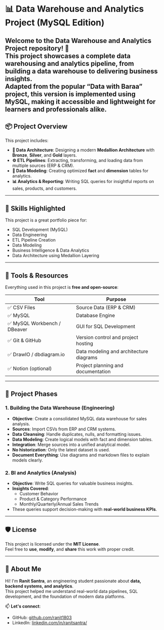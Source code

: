 # 📊 Data Warehouse and Analytics Project (MySQL Edition)

Welcome to the **Data Warehouse and Analytics Project** repository! 🚀  
This project showcases a complete **data warehousing and analytics pipeline**, from building a data warehouse to delivering business insights.  
Adapted from the popular “Data with Baraa” project, this version is implemented using **MySQL**, making it accessible and lightweight for learners and professionals alike.
---

## 📦 Project Overview

This project includes:

- **🧱 Data Architecture**: Designing a modern **Medallion Architecture** with **Bronze**, **Silver**, and **Gold** layers.
- **⚙️ ETL Pipelines**: Extracting, transforming, and loading data from multiple sources (ERP & CRM).
- **📐 Data Modeling**: Creating optimized **fact** and **dimension** tables for analytics.
- **📊 Analytics & Reporting**: Writing SQL queries for insightful reports on sales, products, and customers.

---

## 🎯 Skills Highlighted

This project is a great portfolio piece for:

- SQL Development (MySQL)
- Data Engineering
- ETL Pipeline Creation
- Data Modeling
- Business Intelligence & Data Analytics
- Data Architecture using Medallion Layering

---

## 🧰 Tools & Resources

Everything used in this project is **free and open-source**:

| Tool | Purpose |
|------|---------|
| ✅ CSV Files | Source Data (ERP & CRM) |
| ✅ MySQL | Database Engine |
| ✅ MySQL Workbench / DBeaver | GUI for SQL Development |
| ✅ Git & GitHub | Version control and project hosting |
| ✅ DrawIO / dbdiagram.io | Data modeling and architecture diagrams |
| ✅ Notion (optional) | Project planning and documentation |

---
## 🚀 Project Phases

### 1. Building the Data Warehouse (Engineering)
- **Objective**: Create a consolidated MySQL data warehouse for sales analysis.
- **Sources**: Import CSVs from ERP and CRM systems.
- **Data Cleansing**: Handle duplicates, nulls, and formatting issues.
- **Data Modeling**: Create logical models with fact and dimension tables.
- **Integration**: Merge sources into a unified analytical model.
- **No historization**: Only the latest dataset is used.
- **Document Everything**: Use diagrams and markdown files to explain models clearly.

### 2. BI and Analytics (Analysis)
- **Objective**: Write SQL queries for valuable business insights.
- **Insights Covered**:
  - Customer Behavior
  - Product & Category Performance
  - Monthly/Quarterly/Annual Sales Trends
- These queries support decision-making with **real-world business KPIs**.

---
## 🛡️ License

This project is licensed under the **MIT License**.  
Feel free to **use**, **modify**, and **share** this work with proper credit.

---

## 🌟 About Me

Hi! I'm **Ranit Santra**, an engineering student passionate about **data, backend systems, and analytics**.  
This project helped me understand real-world data pipelines, SQL development, and the foundation of modern data platforms.

📫 **Let's connect**:
- GitHub: [github.com/ranit1803](https://github.com/ranit1803)
- LinkedIn: [linkedin.com/in/ranitsantra/](https://linkedin.com/in/ranitsantra/)
